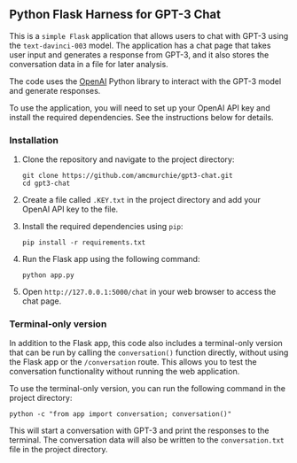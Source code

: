 ## Python Flask Harness for GPT-3 Chat

This is a `simple Flask` application that allows users to chat with GPT-3 using the `text-davinci-003` model. The application has a chat page that takes user input and generates a response from GPT-3, and it also stores the conversation data in a file for later analysis.

The code uses the [OpenAI](https://openai.com/) Python library to interact with the GPT-3 model and generate responses.

To use the application, you will need to set up your OpenAI API key and install the required dependencies. See the instructions below for details.

### Installation

1. Clone the repository and navigate to the project directory:

    ```
    git clone https://github.com/amcmurchie/gpt3-chat.git
    cd gpt3-chat
    ```

2. Create a file called `.KEY.txt` in the project directory and add your OpenAI API key to the file.

3. Install the required dependencies using `pip`:

    ```
    pip install -r requirements.txt
    ```

4. Run the Flask app using the following command:

    ```
    python app.py
    ```

5. Open `http://127.0.0.1:5000/chat` in your web browser to access the chat page.

### Terminal-only version

In addition to the Flask app, this code also includes a terminal-only version that can be run by calling the `conversation()` function directly, without using the Flask app or the `/conversation` route. This allows you to test the conversation functionality without running the web application.

To use the terminal-only version, you can run the following command in the project directory:

```shell
python -c "from app import conversation; conversation()"
```


This will start a conversation with GPT-3 and print the responses to the terminal. The conversation data will also be written to the `conversation.txt` file in the project directory.




